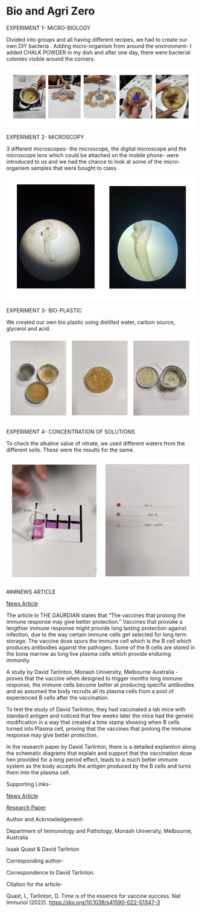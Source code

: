 # Bio and Agri Zero

EXPERIMENT 1- MICRO-BIOLOGY

Divided into groups and all having different recipes, we had to create our own  DIY  bacteria . Adding micro-organism from around the environment- I added CHALK POWDER in my dish and after one day, there were bacterial colonies visible around the corners.

![](../images/Term1/experiment1.jpg)

EXPERIMENT 2- MICROSCOPY

3 different microscopes- the microscope, the digital microscope and the microscope lens which could be attached on the mobile phone- were introduced to us and we had the chance to look at some of the micro-organism samples that were bought to class.

![](../images/Term1/experiment2.jpg)

EXPERIMENT 3- BIO-PLASTIC

We created our own bio plastic using distilled water, carbon source, glycerol and acid. 

![](../images/Term1/experiment3.jpg)

EXPERIMENT 4- CONCENTRATION OF SOLUTIONS

To check the alkaline value of nitrate, we used different waters from the different soils. These were the results for the same.

![](../images/Term1/experiment4.jpg)


###NEWS ARTICLE

[News Article](https://www.newscientist.com/article/2344593-vaccines-that-prolong-the-immune-response-may-give-better-protection/)


The article in THE GAURDIAN states that “The vaccines that prolong the immune response may give better protection.” Vaccines that provoke a lengthier immune response might provide long lasting protection against infection, due to the way certain immune cells get selected for long term storage. The vaccine dose spurs the immune cell which is the B cell which produces antibodies against the pathogen. Some of the B cells are stored in the bone marrow as long live plasma cells which provide enduring immunity.

A study by David Tarlinton, Monash University, Melbourne Australia - proves that the vaccine when designed to trigger months long immune response, the immune cells become better at producing specific antibodies and as assumed the body recruits all its plasma cells from a pool of experienced B cells after the vaccination.  

To test the study of David Tarlinton, they had vaccinated a lab mice with standard antigen and noticed that few weeks later the mice had the genetic modification in a way that created a time stamp showing when B cells turned into Plasma cell, proving that the vaccines that prolong the immune response may give better protection.

In the research paper by David Tarlinton, there is a detailed explantion along the schematic diagrams that explain and support that the vaccination dose hen provided for a long period effect, leads to a much better immune system as the body accepts the antigen produced by the B cells and turns them into the plasma cell.

Supporting Links-

[News Article](https://www.newscientist.com/article/2344593-vaccines-that-prolong-the-immune-response-may-give-better-protection/)

[Research Paper](https://www.nature.com/articles/s41590-022-01347-3)

Author and Acknowledgement-

Department of Immunology and Pathology, Monash University, Melbourne, Australia

Isaak Quast & David Tarlinton

Corresponding author-

Correspondence to David Tarlinton.

Citation for the article-

Quast, I., Tarlinton, D. Time is of the essence for vaccine success. Nat Immunol (2022). https://doi.org/10.1038/s41590-022-01347-3